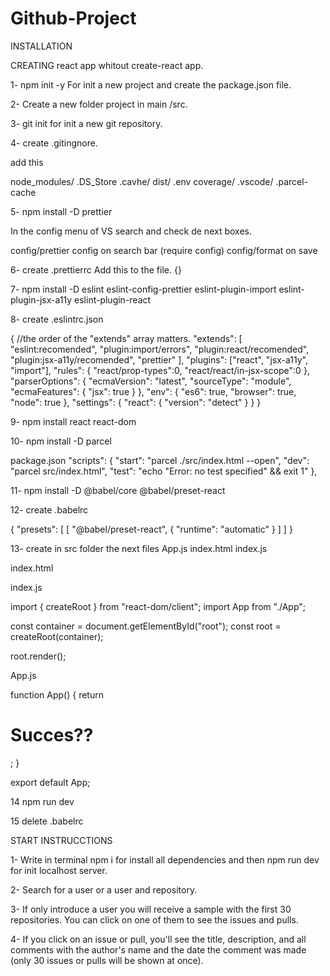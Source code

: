 # Github-Project

INSTALLATION

CREATING react app whitout create-react app.

1- npm init -y
For init a new project and create the package.json file.

2- Create a new folder project in main /src.

3- git init for init a new git repository.

4- create .gitingnore.

add this

node_modules/
.DS_Store
.cavhe/
dist/
.env
coverage/
.vscode/
.parcel-cache

5- npm install -D prettier

In the config menu of VS search and check de next boxes.

config/prettier config on search bar (require config)
config/format on save

6- create .prettierrc
Add this to the file.
{}

7- npm install -D eslint eslint-config-prettier eslint-plugin-import eslint-plugin-jsx-a11y eslint-plugin-react

8- create .eslintrc.json

{
//the order of the "extends" array matters.
"extends": [
"eslint:recomended",
"plugin:import/errors",
"plugin:react/recomended",
"plugin:jsx-a11y/recomended",
"prettier"
],
"plugins": ["react", "jsx-a11y", "import"],
"rules": {
"react/prop-types":0,
"react/react/in-jsx-scope":0
},
"parserOptions": {
"ecmaVersion": "latest",
"sourceType": "module",
"ecmaFeatures": {
"jsx": true
}
},
"env": {
"es6": true,
"browser": true,
"node": true
},
"settings": {
"react": {
"version": "detect"
}
}
}

9- npm install react react-dom

10- npm install -D parcel

package.json
"scripts": {
"start": "parcel ./src/index.html --open",
"dev": "parcel src/index.html",
"test": "echo \"Error: no test specified\" && exit 1"
},

11- npm install -D @babel/core @babel/preset-react

12- create .babelrc

{
"presets": [
[
"@babel/preset-react",
{
"runtime": "automatic"
}
]
]
}

13- create in src folder the next files App.js index.html index.js


index.html

<!DOCTYPE html>
<html lang="en">
  <head>
    <meta charset="UTF-8" />
    <meta http-equiv="X-UA-Compatible" content="IE=edge" />
    <meta name="viewport" content="width=device-width, initial-scale=1.0" />
    <title>Document</title>
    <link href="./index.css" rel="stylesheet" />
  </head>
  <body>
    <div id="root"></div>
    <script src="index.js" type="module"></script>
  </body>
</html>


index.js

import { createRoot } from "react-dom/client";
import App from "./App";

const container = document.getElementById("root");
const root = createRoot(container);

root.render(<App />);


App.js

function App() {
return <h1>Succes??</h1>;
}

export default App;


14 npm run dev

15 delete .babelrc

START INSTRUCCTIONS

1- Write in terminal npm i for install all dependencies and then npm run dev for init localhost server.

2- Search for a user or a user and repository.

3- If only introduce a user you will receive a sample with the first 30 repositories. You can click on one of them to see the issues and pulls.

4- If you click on an issue or pull, you'll see the title, description, and all comments with the author's name and the date the comment was made (only 30 issues or pulls will be shown at once).
